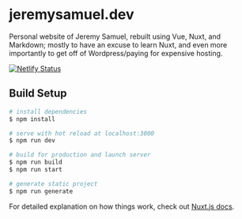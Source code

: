 # jeremysamuel.dev

Personal website of Jeremy Samuel, rebuilt using Vue, Nuxt, and Markdown; mostly to have an excuse to learn Nuxt, and even more importantly to get off of Wordpress/paying for expensive hosting.

[![Netlify Status](https://api.netlify.com/api/v1/badges/b1911147-4839-4de9-b361-84471a78be49/deploy-status)](https://app.netlify.com/sites/bubbowrap/deploys)

## Build Setup

```bash
# install dependencies
$ npm install

# serve with hot reload at localhost:3000
$ npm run dev

# build for production and launch server
$ npm run build
$ npm run start

# generate static project
$ npm run generate
```

For detailed explanation on how things work, check out [Nuxt.js docs](https://nuxtjs.org).
